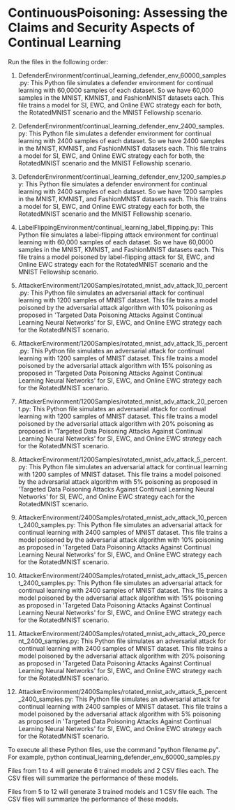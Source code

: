 # ContinuousPoisoning: Assessing the Claims and Security Aspects of Continual Learning
Run the files in the following order:
1. DefenderEnvironment/continual_learning_defender_env_60000_samples.py: 
   This Python file simulates a defender environment for continual learning with 60,0000 samples of each dataset. So we have 60,000 samples in the MNIST, KMNIST, and FashionMNIST datasets each. This file trains a model for SI, EWC, and Online EWC strategy each for both, the RotatedMNIST scenario and the MNIST Fellowship scenario.
   
3. DefenderEnvironment/continual_learning_defender_env_2400_samples.py: This Python file simulates a defender environment for continual learning with 2400 samples of each dataset. So we have 2400 samples in the MNIST, KMNIST, and FashionMNIST datasets each. This file trains a model for SI, EWC, and Online EWC strategy each for both, the RotatedMNIST scenario and the MNIST Fellowship scenario.
   
5. DefenderEnvironment/continual_learning_defender_env_1200_samples.py: This Python file simulates a defender environment for continual learning with 2400 samples of each dataset. So we have 1200 samples in the MNIST, KMNIST, and FashionMNIST datasets each. This file trains a model for SI, EWC, and Online EWC strategy each for both, the RotatedMNIST scenario and the MNIST Fellowship scenario.
   
7. LabelFlippingEnvironment/continual_learning_label_flipping.py: This Python file simulates a label-flipping attack environment for continual learning with 60,000 samples of each dataset. So we have 60,0000 samples in the MNIST, KMNIST, and FashionMNIST datasets each. This file trains a model poisoned by label-flipping attack for SI, EWC, and Online EWC strategy each for the RotatedMNIST scenario and the MNIST Fellowship scenario.
   
9. AttackerEnvironment/1200Samples/rotated_mnist_adv_attack_10_percent.py: This Python file simulates an adversarial attack for continual learning with 1200 samples of MNIST dataset. This file trains a model poisoned by the adversarial attack algorithm with 10% poisoning as proposed in 'Targeted Data Poisoning Attacks Against Continual Learning Neural Networks' for SI, EWC, and Online EWC strategy each for the RotatedMNIST scenario. 
    
11. AttackerEnvironment/1200Samples/rotated_mnist_adv_attack_15_percent.py: This Python file simulates an adversarial attack for continual learning with 1200 samples of MNIST dataset. This file trains a model poisoned by the adversarial attack algorithm with 15% poisoning as proposed in 'Targeted Data Poisoning Attacks Against Continual Learning Neural Networks' for SI, EWC, and Online EWC strategy each for the RotatedMNIST scenario.
    
13. AttackerEnvironment/1200Samples/rotated_mnist_adv_attack_20_percent.py: This Python file simulates an adversarial attack for continual learning with 1200 samples of MNIST dataset. This file trains a model poisoned by the adversarial attack algorithm with 20% poisoning as proposed in 'Targeted Data Poisoning Attacks Against Continual Learning Neural Networks' for SI, EWC, and Online EWC strategy each for the RotatedMNIST scenario.
    
15. AttackerEnvironment/1200Samples/rotated_mnist_adv_attack_5_percent.py: This Python file simulates an adversarial attack for continual learning with 1200 samples of MNIST dataset. This file trains a model poisoned by the adversarial attack algorithm with 5% poisoning as proposed in 'Targeted Data Poisoning Attacks Against Continual Learning Neural Networks' for SI, EWC, and Online EWC strategy each for the RotatedMNIST scenario.
    
17. AttackerEnvironment/2400Samples/rotated_mnist_adv_attack_10_percent_2400_samples.py: This Python file simulates an adversarial attack for continual learning with 2400 samples of MNIST dataset. This file trains a model poisoned by the adversarial attack algorithm with 10% poisoning as proposed in 'Targeted Data Poisoning Attacks Against Continual Learning Neural Networks' for SI, EWC, and Online EWC strategy each for the RotatedMNIST scenario.
    
19. AttackerEnvironment/2400Samples/rotated_mnist_adv_attack_15_percent_2400_samples.py: This Python file simulates an adversarial attack for continual learning with 2400 samples of MNIST dataset. This file trains a model poisoned by the adversarial attack algorithm with 15% poisoning as proposed in 'Targeted Data Poisoning Attacks Against Continual Learning Neural Networks' for SI, EWC, and Online EWC strategy each for the RotatedMNIST scenario.
    
21. AttackerEnvironment/2400Samples/rotated_mnist_adv_attack_20_percent_2400_samples.py: This Python file simulates an adversarial attack for continual learning with 2400 samples of MNIST dataset. This file trains a model poisoned by the adversarial attack algorithm with 20% poisoning as proposed in 'Targeted Data Poisoning Attacks Against Continual Learning Neural Networks' for SI, EWC, and Online EWC strategy each for the RotatedMNIST scenario.
    
23. AttackerEnvironment/2400Samples/rotated_mnist_adv_attack_5_percent_2400_samples.py: This Python file simulates an adversarial attack for continual learning with 2400 samples of MNIST dataset. This file trains a model poisoned by the adversarial attack algorithm with 5% poisoning as proposed in 'Targeted Data Poisoning Attacks Against Continual Learning Neural Networks' for SI, EWC, and Online EWC strategy each for the RotatedMNIST scenario.

To execute all these Python files, use the command "python filename.py". For example, python continual_learning_defender_env_60000_samples.py

Files from 1 to 4 will generate 6 trained models and 2 CSV files each. The CSV files will summarize the performance of these models. 

Files from 5 to 12 will generate 3 trained models and 1 CSV file each. The CSV files will summarize the performance of these models.

